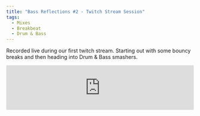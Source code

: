 ```yaml
---
title: "Bass Reflections #2 - Twitch Stream Session"
tags: 
  - Mixes
  - Breakbeat
  - Drum & Bass
---
```


Recorded live during our first twitch stream.  Starting out with some bouncy breaks and then heading into Drum & Bass smashers.

<iframe width="100%" height="120" src="https://www.mixcloud.com/widget/iframe/?hide_cover=1&feed=%2Fbassreflections%2Fbass-reflections-2016-05-21%2F" frameborder="0"></iframe>